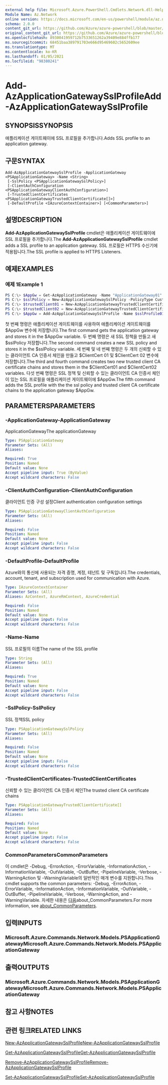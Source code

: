```yaml
---
external help file: Microsoft.Azure.PowerShell.Cmdlets.Network.dll-Help.xml
Module Name: Az.Network
online version: https://docs.microsoft.com/en-us/powershell/module/az.network/add-azapplicationgatewaysslprofile
schema: 2.0.0
content_git_url: https://github.com/Azure/azure-powershell/blob/master/src/Network/Network/help/Add-AzApplicationGatewaySslProfile.md
original_content_git_url: https://github.com/Azure/azure-powershell/blob/master/src/Network/Network/help/Add-AzApplicationGatewaySslProfile.md
ms.openlocfilehash: 8930041959712b7533651262a39409e884ffb177
ms.sourcegitcommit: 68451baa389791703e666d95469602c5652609ee
ms.translationtype: MT
ms.contentlocale: ko-KR
ms.lasthandoff: 01/05/2021
ms.locfileid: "98380241"
---
```

# <span data-ttu-id="fb8be-101">Add-AzApplicationGatewaySslProfile</span><span class="sxs-lookup"><span data-stu-id="fb8be-101">Add-AzApplicationGatewaySslProfile</span></span>

## <span data-ttu-id="fb8be-102">SYNOPSIS</span><span class="sxs-lookup"><span data-stu-id="fb8be-102">SYNOPSIS</span></span>
<span data-ttu-id="fb8be-103">애플리케이션 게이트웨이에 SSL 프로필을 추가합니다.</span><span class="sxs-lookup"><span data-stu-id="fb8be-103">Adds SSL profile to an application gateway.</span></span>

## <span data-ttu-id="fb8be-104">구문</span><span class="sxs-lookup"><span data-stu-id="fb8be-104">SYNTAX</span></span>

```
Add-AzApplicationGatewaySslProfile -ApplicationGateway <PSApplicationGateway> -Name <String>
 [-SslPolicy <PSApplicationGatewaySslPolicy>]
 [-ClientAuthConfiguration <PSApplicationGatewayClientAuthConfiguration>]
 [-TrustedClientCertificates <PSApplicationGatewayTrustedClientCertificate[]>]
 [-DefaultProfile <IAzureContextContainer>] [<CommonParameters>]
```

## <span data-ttu-id="fb8be-105">설명</span><span class="sxs-lookup"><span data-stu-id="fb8be-105">DESCRIPTION</span></span>
<span data-ttu-id="fb8be-106">**Add-AzApplicationGatewaySslProfile** cmdlet은 애플리케이션 게이트웨이에 SSL 프로필을 추가합니다.</span><span class="sxs-lookup"><span data-stu-id="fb8be-106">The **Add-AzApplicationGatewaySslProfile** cmdlet adds a SSL profile to an application gateway.</span></span> <span data-ttu-id="fb8be-107">SSL 프로필은 HTTPS 수신기에 적용됩니다.</span><span class="sxs-lookup"><span data-stu-id="fb8be-107">The SSL profile is applied to HTTPS Listeners.</span></span>

## <span data-ttu-id="fb8be-108">예제</span><span class="sxs-lookup"><span data-stu-id="fb8be-108">EXAMPLES</span></span>

### <span data-ttu-id="fb8be-109">예제 1</span><span class="sxs-lookup"><span data-stu-id="fb8be-109">Example 1</span></span>
```powershell
PS C:\> $AppGw = Get-AzApplicationGateway -Name "ApplicationGateway01" -ResourceGroupName "ResourceGroup01"
PS C:\> $sslPolicy = New-AzApplicationGatewaySslPolicy -PolicyType Custom -MinProtocolVersion TLSv1_1 -CipherSuite "TLS_ECDHE_ECDSA_WITH_AES_128_GCM_SHA256", "TLS_ECDHE_ECDSA_WITH_AES_256_GCM_SHA384", "TLS_ECDHE_RSA_WITH_AES_128_CBC_SHA", "TLS_RSA_WITH_AES_128_GCM_SHA256"
PS C:\> $trustedClient01 = New-AzApplicationGatewayTrustedClientCertificate -Name "ClientCert01" -CertificateFile "C:\clientCAChain1.cer"
PS C:\> $trustedClient02 = New-AzApplicationGatewayTrustedClientCertificate -Name "ClientCert02" -CertificateFile "C:\clientCAChain2.cer"
PS C:\> $AppGw = Add-AzApplicationGatewaySslProfile -Name $sslProfile01Name -ApplicationGateway $AppGw -SslPolicy $sslPolicy -TrustedClientCertificates $trustedClient01,$trustedClient02
```

<span data-ttu-id="fb8be-110">첫 번째 명령은 애플리케이션 게이트웨이를 사용하여 애플리케이션 게이트웨이를 $AppGw 변수에 저장합니다.</span><span class="sxs-lookup"><span data-stu-id="fb8be-110">The first command gets the application gateway and stores it in the $AppGw variable.</span></span>
<span data-ttu-id="fb8be-111">두 번째 명령은 새 SSL 정책을 만들고 새 $sslPolicy 저장합니다.</span><span class="sxs-lookup"><span data-stu-id="fb8be-111">The second command creates a new SSL policy and stores it in the $sslPolicy variable.</span></span>
<span data-ttu-id="fb8be-112">세 번째 및 네 번째 명령은 두 개의 신뢰할 수 있는 클라이언트 CA 인증서 체인을 만들고 $ClientCert 01 및 $ClientCert 02 변수에 저장합니다.</span><span class="sxs-lookup"><span data-stu-id="fb8be-112">The third and fourth command creates two new trusted client CA certificate chains and stores them in the $ClientCert01 and $ClientCert02 variables.</span></span>
<span data-ttu-id="fb8be-113">다섯 번째 명령은 SSL 정책 및 신뢰할 수 있는 클라이언트 CA 인증서 체인이 있는 SSL 프로필을 애플리케이션 게이트웨이에 $AppGw.</span><span class="sxs-lookup"><span data-stu-id="fb8be-113">The fifth command adds the SSL profile with the the ssl policy and trusted client CA certificate chains to the application gateway $AppGw.</span></span>

## <span data-ttu-id="fb8be-114">PARAMETERS</span><span class="sxs-lookup"><span data-stu-id="fb8be-114">PARAMETERS</span></span>

### <span data-ttu-id="fb8be-115">-ApplicationGateway</span><span class="sxs-lookup"><span data-stu-id="fb8be-115">-ApplicationGateway</span></span>
<span data-ttu-id="fb8be-116">ApplicationGateway</span><span class="sxs-lookup"><span data-stu-id="fb8be-116">The applicationGateway</span></span>

```yaml
Type: PSApplicationGateway
Parameter Sets: (All)
Aliases:

Required: True
Position: Named
Default value: None
Accept pipeline input: True (ByValue)
Accept wildcard characters: False
```

### <span data-ttu-id="fb8be-117">-ClientAuthConfiguration</span><span class="sxs-lookup"><span data-stu-id="fb8be-117">-ClientAuthConfiguration</span></span>
<span data-ttu-id="fb8be-118">클라이언트 인증 구성 설정</span><span class="sxs-lookup"><span data-stu-id="fb8be-118">Client authentication configuration settings</span></span>

```yaml
Type: PSApplicationGatewayClientAuthConfiguration
Parameter Sets: (All)
Aliases:

Required: False
Position: Named
Default value: None
Accept pipeline input: False
Accept wildcard characters: False
```

### <span data-ttu-id="fb8be-119">-DefaultProfile</span><span class="sxs-lookup"><span data-stu-id="fb8be-119">-DefaultProfile</span></span>
<span data-ttu-id="fb8be-120">Azure와의 통신에 사용되는 자격 증명, 계정, 테넌트 및 구독입니다.</span><span class="sxs-lookup"><span data-stu-id="fb8be-120">The credentials, account, tenant, and subscription used for communication with Azure.</span></span>

```yaml
Type: IAzureContextContainer
Parameter Sets: (All)
Aliases: AzContext, AzureRmContext, AzureCredential

Required: False
Position: Named
Default value: None
Accept pipeline input: False
Accept wildcard characters: False
```

### <span data-ttu-id="fb8be-121">-Name</span><span class="sxs-lookup"><span data-stu-id="fb8be-121">-Name</span></span>
<span data-ttu-id="fb8be-122">SSL 프로필의 이름</span><span class="sxs-lookup"><span data-stu-id="fb8be-122">The name of the SSL profile</span></span>

```yaml
Type: String
Parameter Sets: (All)
Aliases:

Required: True
Position: Named
Default value: None
Accept pipeline input: False
Accept wildcard characters: False
```

### <span data-ttu-id="fb8be-123">-SslPolicy</span><span class="sxs-lookup"><span data-stu-id="fb8be-123">-SslPolicy</span></span>
<span data-ttu-id="fb8be-124">SSL 정책</span><span class="sxs-lookup"><span data-stu-id="fb8be-124">SSL policy</span></span>

```yaml
Type: PSApplicationGatewaySslPolicy
Parameter Sets: (All)
Aliases:

Required: False
Position: Named
Default value: None
Accept pipeline input: False
Accept wildcard characters: False
```

### <span data-ttu-id="fb8be-125">-TrustedClientCertificates</span><span class="sxs-lookup"><span data-stu-id="fb8be-125">-TrustedClientCertificates</span></span>
<span data-ttu-id="fb8be-126">신뢰할 수 있는 클라이언트 CA 인증서 체인</span><span class="sxs-lookup"><span data-stu-id="fb8be-126">The trusted client CA certificate chains</span></span>

```yaml
Type: PSApplicationGatewayTrustedClientCertificate[]
Parameter Sets: (All)
Aliases:

Required: False
Position: Named
Default value: None
Accept pipeline input: False
Accept wildcard characters: False
```

### <span data-ttu-id="fb8be-127">CommonParameters</span><span class="sxs-lookup"><span data-stu-id="fb8be-127">CommonParameters</span></span>
<span data-ttu-id="fb8be-128">이 cmdlet은 -Debug, -ErrorAction, -ErrorVariable, -InformationAction, -InformationVariable, -OutVariable, -OutBuffer, -PipelineVariable, -Verbose, -WarningAction 및 -WarningVariable의 일반적인 매개 변수를 지원합니다.</span><span class="sxs-lookup"><span data-stu-id="fb8be-128">This cmdlet supports the common parameters: -Debug, -ErrorAction, -ErrorVariable, -InformationAction, -InformationVariable, -OutVariable, -OutBuffer, -PipelineVariable, -Verbose, -WarningAction, and -WarningVariable.</span></span> <span data-ttu-id="fb8be-129">자세한 내용은 [다음](http://go.microsoft.com/fwlink/?LinkID=113216)about_CommonParameters.</span><span class="sxs-lookup"><span data-stu-id="fb8be-129">For more information, see [about_CommonParameters](http://go.microsoft.com/fwlink/?LinkID=113216).</span></span>

## <span data-ttu-id="fb8be-130">입력</span><span class="sxs-lookup"><span data-stu-id="fb8be-130">INPUTS</span></span>

### <span data-ttu-id="fb8be-131">Microsoft.Azure.Commands.Network.Models.PSApplicationGateway</span><span class="sxs-lookup"><span data-stu-id="fb8be-131">Microsoft.Azure.Commands.Network.Models.PSApplicationGateway</span></span>

## <span data-ttu-id="fb8be-132">출력</span><span class="sxs-lookup"><span data-stu-id="fb8be-132">OUTPUTS</span></span>

### <span data-ttu-id="fb8be-133">Microsoft.Azure.Commands.Network.Models.PSApplicationGateway</span><span class="sxs-lookup"><span data-stu-id="fb8be-133">Microsoft.Azure.Commands.Network.Models.PSApplicationGateway</span></span>

## <span data-ttu-id="fb8be-134">참고 사항</span><span class="sxs-lookup"><span data-stu-id="fb8be-134">NOTES</span></span>

## <span data-ttu-id="fb8be-135">관련 링크</span><span class="sxs-lookup"><span data-stu-id="fb8be-135">RELATED LINKS</span></span>

[<span data-ttu-id="fb8be-136">New-AzApplicationGatewaySslProfile</span><span class="sxs-lookup"><span data-stu-id="fb8be-136">New-AzApplicationGatewaySslProfile</span></span>](./New-AzApplicationGatewaySslProfile.md)

[<span data-ttu-id="fb8be-137">Get-AzApplicationGatewaySslProfile</span><span class="sxs-lookup"><span data-stu-id="fb8be-137">Get-AzApplicationGatewaySslProfile</span></span>](./Get-AzApplicationGatewaySslProfile.md)

[<span data-ttu-id="fb8be-138">Remove-AzApplicationGatewaySslProfile</span><span class="sxs-lookup"><span data-stu-id="fb8be-138">Remove-AzApplicationGatewaySslProfile</span></span>](./Remove-AzApplicationGatewaySslProfile.md)

[<span data-ttu-id="fb8be-139">Set-AzApplicationGatewaySslProfile</span><span class="sxs-lookup"><span data-stu-id="fb8be-139">Set-AzApplicationGatewaySslProfile</span></span>](./Set-AzApplicationGatewaySslProfile.md)